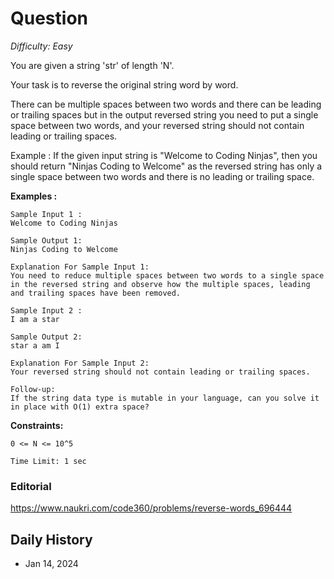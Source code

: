 # Question 

_Difficulty: Easy_

You are given a string 'str' of length 'N'.

Your task is to reverse the original string word by word.

There can be multiple spaces between two words and there can be leading or trailing spaces but in the output reversed string you need to put a single space between two words, and your reversed string should not contain leading or trailing spaces.

Example :
If the given input string is "Welcome to Coding Ninjas", then you should return "Ninjas Coding to Welcome" as the reversed string has only a single space between two words and there is no leading or trailing space.

**Examples :**
```
Sample Input 1 :
Welcome to Coding Ninjas

Sample Output 1:
Ninjas Coding to Welcome

Explanation For Sample Input 1:
You need to reduce multiple spaces between two words to a single space in the reversed string and observe how the multiple spaces, leading and trailing spaces have been removed.

Sample Input 2 :
I am a star

Sample Output 2:
star a am I

Explanation For Sample Input 2:
Your reversed string should not contain leading or trailing spaces.

Follow-up:
If the string data type is mutable in your language, can you solve it in place with O(1) extra space?
```

**Constraints:**
```
0 <= N <= 10^5

Time Limit: 1 sec
```

### Editorial
https://www.naukri.com/code360/problems/reverse-words_696444

## Daily History
- Jan 14, 2024